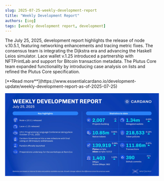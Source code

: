 ```yaml
---
slug: 2025-07-25-weekly-development-report
title: "Weekly Development Report"
authors: [iog]
tags: [weekly development report, development]
---
```


The July 25, 2025, development report highlights the release of node v.10.5.1, featuring networking enhancements and tracing metric fixes. The consensus team is integrating the Dijkstra era and advancing the Haskell Leios simulator. Lace wallet v.1.25 introduced a partnership with NFTPrintLab and support for Bitcoin transaction metadata. The Plutus Core team expanded functionality by introducing case analysis on lists and refined the Plutus Core specification.

<div style={{ textAlign: 'right' }}>
 [**Read more**](https://www.essentialcardano.io/development-update/weekly-development-report-as-of-2025-07-25) 
</div>

 ![weekly development report](./banner.webp)


